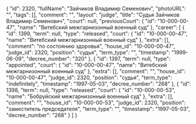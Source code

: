 {
    "id": 2320,
    "fullName": "Зайчиков Владимир Семенович",
    "photoURL": "",
    "tags": [],
    "comment": "",
    "layout": "judge",
    "title": "Судья Зайчиков Владимир Семенович",
    "court": null,
    "previousCourt": {
        "id": "10-000-00-47",
        "name": "Витебский межгарнизонный военный суд"
    },
    "career": [
        {
            "id": 1399,
            "term": null,
            "type": "released",
            "court": {
                "id": "10-000-00-47",
                "name": "Витебский межгарнизонный военный суд"
            },
            "extra": [],
            "comment": "по состоянию здоровья",
            "house_id": "10-000-00-47",
            "judge_id": 2320,
            "position": "судья",
            "term_type": "",
            "timestamp": "1999-06-09",
            "decree_number": "320"
        },
        {
            "id": 1397,
            "term": null,
            "type": "appointed",
            "court": {
                "id": "10-000-00-47",
                "name": "Витебский межгарнизонный военный суд"
            },
            "extra": [],
            "comment": "",
            "house_id": "10-000-00-47",
            "judge_id": 2320,
            "position": "судья",
            "term_type": "indefinitely",
            "timestamp": "1997-05-03",
            "decree_number": "268"
        },
        {
            "id": 1398,
            "term": null,
            "type": "released",
            "court": {
                "id": "10-000-00-53",
                "name": "Бобруйский межгарнизонный военный суд"
            },
            "extra": [],
            "comment": "",
            "house_id": "10-000-00-53",
            "judge_id": 2320,
            "position": "заместитель председателя",
            "term_type": "",
            "timestamp": "1997-05-03",
            "decree_number": "268"
        }
    ]
}